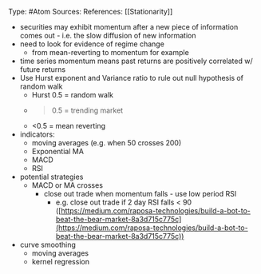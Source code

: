 Type: #Atom 
Sources:
References: [[Stationarity]]

-   securities may exhibit momentum after a new piece of information comes out - i.e. the slow diffusion of new information
-   need to look for evidence of regime change
    -   from mean-reverting to momentum for example
-   time series momentum means past returns are positively correlated w/ future returns
-   Use Hurst exponent and Variance ratio to rule out null hypothesis of random walk
    -   Hurst 0.5 = random walk
    -   > 0.5 = trending market        
    -   <0.5 = mean reverting
-   indicators:
    -   moving averages (e.g. when 50 crosses 200)
    -   Exponential MA
    -   MACD
    -   RSI
-   potential strategies
    -   MACD or MA crosses
        -   close out trade when momentum falls - use low period RSI
            -   e.g. close out trade if 2 day RSI falls < 90 ([](https://medium.com/raposa-technologies/build-a-bot-to-beat-the-bear-market-8a3d715c775c)[https://medium.com/raposa-technologies/build-a-bot-to-beat-the-bear-market-8a3d715c775c](https://medium.com/raposa-technologies/build-a-bot-to-beat-the-bear-market-8a3d715c775c))
-   curve smoothing
    -   moving averages
    -   kernel regression